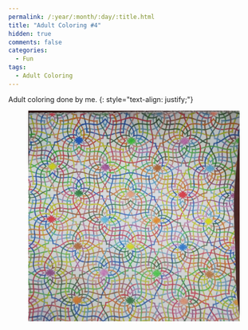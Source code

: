 ```yaml
---
permalink: /:year/:month/:day/:title.html
title: "Adult Coloring #4"
hidden: true
comments: false
categories:
  - Fun
tags:
  - Adult Coloring
---
```


Adult coloring done by me.
{: style="text-align: justify;"}
<br>

<figure>
    <a href="/assets/fun/2018/09/22/IMG_20180922_014903.jpg"><img src="/assets/fun/2018/09/22/IMG_20180922_014903.jpg"></a>
</figure>
